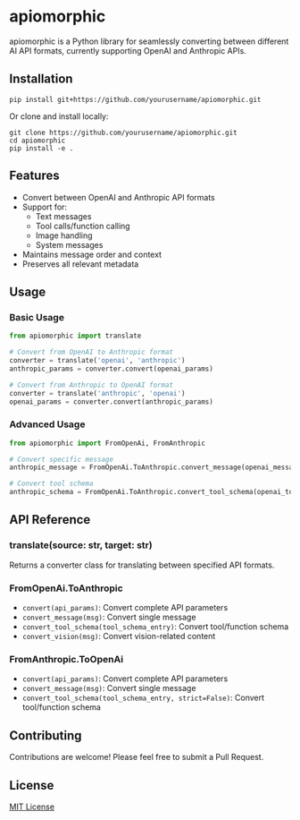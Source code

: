 # apiomorphic

apiomorphic is a Python library for seamlessly converting between different AI API formats, currently supporting OpenAI and Anthropic APIs.

## Installation

```
pip install git+https://github.com/yourusername/apiomorphic.git
```

Or clone and install locally:
```
git clone https://github.com/yourusername/apiomorphic.git
cd apiomorphic
pip install -e .
```

## Features

- Convert between OpenAI and Anthropic API formats
- Support for:
  - Text messages
  - Tool calls/function calling
  - Image handling
  - System messages
- Maintains message order and context
- Preserves all relevant metadata

## Usage

### Basic Usage

```python
from apiomorphic import translate

# Convert from OpenAI to Anthropic format
converter = translate('openai', 'anthropic')
anthropic_params = converter.convert(openai_params)

# Convert from Anthropic to OpenAI format
converter = translate('anthropic', 'openai')
openai_params = converter.convert(anthropic_params)
```

### Advanced Usage

```python
from apiomorphic import FromOpenAi, FromAnthropic

# Convert specific message
anthropic_message = FromOpenAi.ToAnthropic.convert_message(openai_message)

# Convert tool schema
anthropic_schema = FromOpenAi.ToAnthropic.convert_tool_schema(openai_tool_schema)
```

## API Reference

### translate(source: str, target: str)

Returns a converter class for translating between specified API formats.

### FromOpenAi.ToAnthropic

- `convert(api_params)`: Convert complete API parameters
- `convert_message(msg)`: Convert single message
- `convert_tool_schema(tool_schema_entry)`: Convert tool/function schema
- `convert_vision(msg)`: Convert vision-related content

### FromAnthropic.ToOpenAi

- `convert(api_params)`: Convert complete API parameters
- `convert_message(msg)`: Convert single message
- `convert_tool_schema(tool_schema_entry, strict=False)`: Convert tool/function schema

## Contributing

Contributions are welcome! Please feel free to submit a Pull Request.

## License

[MIT License](LICENSE)
